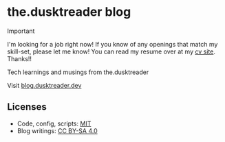 # the.dusktreader blog

> [!IMPORTANT]
> I'm looking for a job right now! If you know of any openings that match my skill-set,
> please let me know! You can read my resume over at my
> [cv site](https://cv.dusktreader.dev). Thanks!!

Tech learnings and musings from the.dusktreader

Visit [blog.dusktreader.dev](https://blog.dusktreader.dev)

## Licenses

* Code, config, scripts: [MIT](./LICENSE.md)
* Blog writings: [CC BY-SA 4.0](./docs/LICENSE.md)
